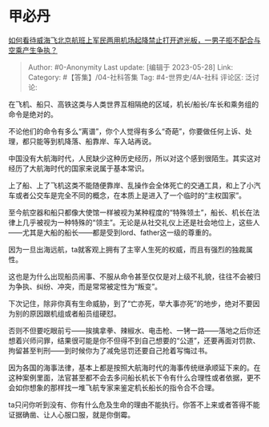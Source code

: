 # 甲必丹
[如何看待威海飞北京航班上军民两用机场起降禁止打开遮光板，一男子拒不配合与空乘产生争执？](https://www.zhihu.com/question/602052644/answer/3047267504)

> Author: #0-Anonymity
> Last update: [编辑于 2023-05-28]
> Link:
> Category: #【答集】/04-社科答集 
> Tag: #4-世界史/4A-社科
> 评论区:
> 泛讨论:

在飞机、船只、高铁这类与人类世界互相隔绝的区域，机长/船长/车长和乘务组的命令是绝对的。

不论他们的命令有多么“离谱”，你个人觉得有多么“奇葩”，你要做任何上诉、处理，都只能等到机降落、船靠岸、车入站再说。

中国没有大航海时代，人民缺少这种历史经历，所以对这个感到很陌生。其实这对经历了大航海时代的国家来说属于基本常识。

上了船、上了飞机这类不能随便靠岸、乱操作会全体死亡的交通工具，和上了小汽车或者公交车是完全不同的概念，在本质上是进入了一个临时的“主权国家”。

至今航空器和船只都像大使馆一样被视为某种程度的“特殊领土”，船长、机长在法律上几乎被视为一种特殊的“领主”。无论是从社交礼仪上还是社会地位上，这些人——尤其是大船的船长——都是受到lord、father这一级的尊重的。

因为一旦出海远航，ta就客观上拥有了主宰人生死的权威，而且有强烈的独裁属性。

这也是为什么出现船员闹事、不服从命令甚至仅仅是对上级不礼貌，往往不会被归为争执、纠纷、冲突，而是常常被定性为“叛变”。

下次记住，除非你真有生命威胁，到了“亡亦死，举大事亦死”的地步，绝对不要因为别的原因跟机组或者船员组硬怼。

否则不但要吃眼前亏——挨擒拿拳、辣椒水、电击枪、一铐一路——落地之后你还想着兴师问罪，结果很可能是你不但得不到自己想要的“公道”，还要再面对罚款、拘留甚至判刑——到时候你为了减免惩罚还要自己抢着写悔过书。

因为各国的海事法律，基本上都是按照大航海时代的海事传统继承顺延下来的。在这种案例里面，法官甚至都不会去多问船长机长下令有什么合理性或者依据，更不会如你想象的那样找一堆飞航专家来鉴定机长船长的指令合不合理。

ta只问你听到没有、你有什么危及生命的理由不能执行。你答不上来或者答得不能证据确凿、让人心服口服，就是你倒霉。
